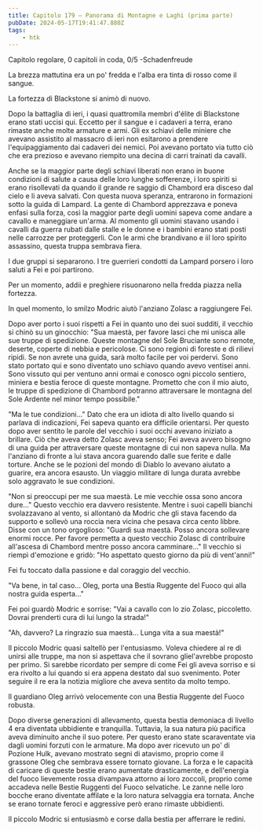 ```yaml
---
title: Capitolo 179 – Panorama di Montagne e Laghi (prima parte)
pubDate: 2024-05-17T19:41:47.880Z
tags:
    - htk
---
```


Capitolo regolare,
0 capitoli in coda, 0/5
-Schadenfreude

La brezza mattutina era un po' fredda e l'alba era tinta di rosso come il sangue.

La fortezza di Blackstone si animò di nuovo.

Dopo la battaglia di ieri, i quasi quattromila membri d'élite di Blackstone erano stati uccisi qui. Eccetto per il sangue e i cadaveri a terra, erano rimaste anche molte armature e armi. Gli ex schiavi delle miniere che avevano assistito al massacro di ieri non esitarono a prendere l'equipaggiamento dai cadaveri dei nemici. Poi avevano portato via tutto ciò che era prezioso e avevano riempito una decina di carri trainati da cavalli.

Anche se la maggior parte degli schiavi liberati non erano in buone condizioni di salute a causa delle loro lunghe sofferenze, i loro spiriti si erano risollevati da quando il grande re saggio di Chambord era disceso dal cielo e li aveva salvati.
Con questa nuova speranza, entrarono in formazioni sotto la guida di Lampard. La gente di Chambord apprezzava e poneva enfasi sulla forza, così la maggior parte degli uomini sapeva come andare a cavallo e maneggiare un'arma.
Al momento gli uomini stavano usando i cavalli da guerra rubati dalle stalle e le donne e i bambini erano stati posti nelle carrozze per proteggerli. Con le armi che brandivano e iil loro spirito assassino, questa truppa sembrava fiera.

I due gruppi si separarono. I tre guerrieri condotti da Lampard porsero i loro saluti a Fei e poi partirono.

Per un momento, addii e preghiere risuonarono nella fredda piazza nella fortezza.

In quel momento, lo smilzo Modric aiutò l'anziano Zolasc a raggiungere Fei.

Dopo aver porto i suoi rispetti a Fei in quanto uno dei suoi sudditi, il vecchio si chinò su un ginocchio: "Sua maestà, per favore lasci che mi unisca alle sue truppe di spedizione. Queste montagne del Sole Bruciante sono remote, deserte, coperte di nebbia e pericolose. Ci sono regioni di foreste e di rilievi ripidi. Se non avrete una guida, sarà molto facile per voi perdervi.
Sono stato portato qui e sono diventato uno schiavo quando avevo ventisei anni. Sono vissuto qui per ventuno anni ormai e conosco ogni piccolo sentiero, miniera e bestia feroce di queste montagne. Prometto che con il mio aiuto, le truppe di spedizione di Chambord potranno attraversare le montagna del Sole Ardente nel minor tempo possibile."

"Ma le tue condizioni..." Dato che era un idiota di alto livello quando si parlava di indicazioni, Fei sapeva quanto era difficile orientarsi. Per questo dopo aver sentito le parole del vecchio i suoi occhi avevano iniziato a brillare. Ciò che aveva detto Zolasc aveva senso; Fei aveva avvero bisogno di una guida per attraversare queste montagne di cui non sapeva nulla. Ma l'anziano di fronte a lui stava ancora guarendo dalle sue ferite e dalle torture. Anche se le pozioni del mondo di Diablo lo avevano aiutato a guarire, era ancora esausto. Un viaggio militare di lunga durata avrebbe solo aggravato le sue condizioni.

"Non si preoccupi per me sua maestà. Le mie vecchie ossa sono ancora dure..." Questo vecchio era davvero resistente. Mentre i suoi capelli bianchi svolazzavano al vento, si allontanò da Modric che gli stava facendo da supporto e sollevò una roccia nera vicina che pesava circa cento libbre. Disse con un tono orgoglioso: "Guardi sua maestà. Posso ancora sollevare enormi rocce. Per favore permetta a questo vecchio Zolasc di contribuire all'ascesa di Chambord mentre posso ancora camminare..." Il vecchio si riempì d'emozione e gridò: "Ho aspettato questo giorno da più di vent'anni!"

Fei fu toccato dalla passione e dal coraggio del vecchio.

"Va bene, in tal caso... Oleg, porta una Bestia Ruggente del Fuoco qui alla nostra guida esperta..."

Fei poi guardò Modric e sorrise: "Vai a cavallo con lo zio Zolasc, piccoletto. Dovrai prenderti cura di lui lungo la strada!"

"Ah, davvero? La ringrazio sua maestà... Lunga vita a sua maestà!"

Il piccolo Modric quasi saltellò per l'entusiasmo. Voleva chiedere al re di unirsi alle truppe, ma non si aspettava che il sovrano gliel'avrebbe proposto per primo. Si sarebbe ricordato per sempre di come Fei gli aveva sorriso e si era rivolto a lui quando si era appena destato dal suo svenimento. Poter seguire il re era la notizia migliore che aveva sentito da molto tempo.

Il guardiano Oleg arrivò velocemente con una Bestia Ruggente del Fuoco robusta.

Dopo diverse generazioni di allevamento, questa bestia demoniaca di livello 4 era diventata ubbidiente e tranquilla. Tuttavia, la sua natura più pacifica aveva diminuito anche il suo potere. Per questo erano state scaraventate via dagli uomini forzuti con le armature.
Ma dopo aver ricevuto un po' di Pozione Hulk, avevano mostrato segni di atavismo, proprio come il grassone Oleg che sembrava essere tornato giovane. La forza e le capacità di caricare di queste bestie erano aumentate drasticamente, e dell'energia del fuoco lievemente rossa divampava attorno ai loro zoccoli, proprio come accadeva nelle Bestie Ruggenti del Fuoco selvatiche.
Le zanne nelle loro bocche erano diventate affilate e la loro natura selvaggia era tornata. Anche se erano tornate feroci e aggressive però erano rimaste ubbidienti.

Il piccolo Modric si entusiasmò e corse dalla bestia per afferrare le redini.




